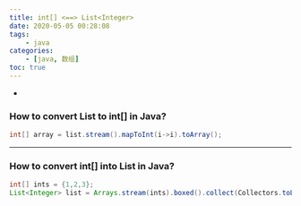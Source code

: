 ```yaml
---
title: int[] <==> List<Integer>
date: 2020-05-05 00:28:08
tags:
    - java
categories:
    - [java, 数组]
toc: true
---
```


-

<!-- more -->

### How to convert List<Integer> to int[] in Java?

```java
int[] array = list.stream().mapToInt(i->i).toArray();
```

---

### How to convert int[] into List<Integer> in Java?

```java
int[] ints = {1,2,3};
List<Integer> list = Arrays.stream(ints).boxed().collect(Collectors.toList());
```
